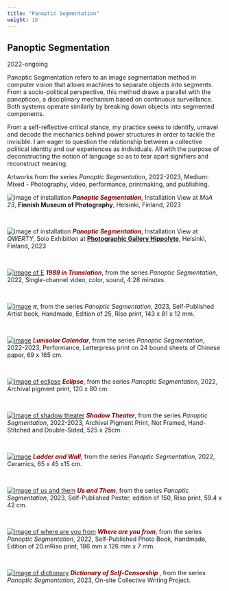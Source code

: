 ```yaml
---
title: "Panoptic Segmentation"
weight: 10
---
```


## Panoptic Segmentation
2022-ongoing

Panoptic Segmentation refers to an image segmentation method in computer vision that allows machines to separate objects into segments. From a socio-political perspective, this method draws a parallel with the panopticon, a disciplinary mechanism based on continuous surveillance. Both systems operate similarly by breaking down objects into segmented components.

From a self-reflective critical stance, my practice seeks to identify, unravel and decode the mechanics behind power structures in order to tackle the invisible. I am eager to question the relationship between a collective political identity and our experiences as individuals. All with the purpose of deconstructing the notion of language so as to tear apart signifiers and reconstruct meaning.

Artworks from the series *Panoptic Segmentation*, 2022-2023, Medium: Mixed - Photography, video, performance, printmaking, and publishing. 


![image of installation](/images/moa23_install.jpg)
***<span style="color: #850000;">Panoptic Segmentation</span>***, Installation View at *MoA 23*, **Finnish Museum of Photography**, Helsinki, Finland, 2023
<p>&nbsp;</p>


![image of installation](/images/Hippolyte/hippolyte-1989.jpg)
***<span style="color: #850000;">Panoptic Segmentation</span>***, Installation View at *QWERTY*, Solo Exhibition at [**Photographic Gallery Hippolyte**](https://hippolyte.fi/en/nayttely/yujie-zhou/), Helsinki, Finland, 2023
<p>&nbsp;</p>  

[![image of E](/images/QWERTY/W/1989-1.png)](../panoptic_segmentation/1989-in-translation/)
***<span style="color: #850000;">1989 in Translation</span>***, from the series *Panoptic Segmentation*, 2022, Single-channel video, color, sound, 4:28 minutes
<p>&nbsp;</p>


[![image](/images/frontpage/flipbook.jpg)](../panoptic_segmentation/%CF%80/)
***<span style="color: #850000;">π</span>***, from the series *Panoptic Segmentation*, 2023, Self-Published Artist book, Handmade, Edition of 25, Riso print, 143 x 81 x 12 mm.
<p>&nbsp;</p>



[![image](/images/frontpage/calendar-install.JPG)](../panoptic_segmentation/lunisolar-calendar/)
***<span style="color: #850000;">Lunisolor Calendar</span>***,  from the series *Panoptic Segmentation*,  2022-2023, Performance, Letterpress print on 24 bound sheets of Chinese paper, 69 x 165 cm.
<p>&nbsp;</p>



[![image of eclipse](/images/frontpage/eclipse.jpg )](../panoptic_segmentation/eclipse/)
***<span style="color: #850000;">Eclipse</span>***,
from the series *Panoptic Segmentation*, 2022, Archival pigment print, 120 x 80 cm.  
<p>&nbsp;</p>



[![image of shadow theater](/images/frontpage/theater-3.jpg )](../panoptic_segmentation/shadow-theater/)
***<span style="color: #850000;">Shadow Theater</span>***, from the series *Panoptic Segmentation*, 2022-2023, Archival Pigment Print, Not Framed, Hand-Stitched and Double-Sided, 525 x 25cm.
<p>&nbsp;</p>



[![image](/images/frontpage/ladder-3.jpg)](../panoptic_segmentation/ladder-and-wall/)
***<span style="color: #850000;">Ladder and Wall</span>***, from the series *Panoptic Segmentation*, 2022, Ceramics, 65 x 45 x15 cm.
<p>&nbsp;</p>



[![image of us and them](/images/frontpage/us-and-them-1.jpg )](../panoptic_segmentation/us-and-them/)
***<span style="color: #850000;">Us and Them</span>***, from the series *Panoptic Segmentation*, 2023, Self-Published Poster, edition of 150, Riso print, 59.4 x 42 cm. 
<p>&nbsp;</p>


[![image of where are you from](/images/QWERTY/E/where-1.jpg)](../panoptic_segmentation/where-are-you-from/)
***<span style="color: #850000;">Where are you from</span>***, from the series *Panoptic Segmentation*, 2022, Self-Published Photo Book, Handmade, Edition of 20.mRiso print, 186 mm x 126 mm x 7 mm.
<p>&nbsp;</p>


[![image of dictionary](/images/frontpage/hippolyte-21.jpg)](../panoptic_segmentation/dictionary-of-self-censorship/)
***<span style="color: #850000;">Dictionary of Self-Censorship </span>***, from the series *Panoptic Segmentation*, 2023, On-site Collective Writing Project.
